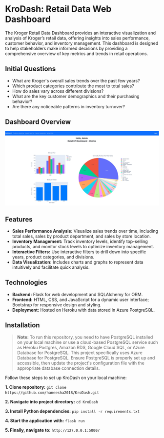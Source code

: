 # KroDash: Retail Data Web Dashboard

The Kroger Retail Data Dashboard provides an interactive visualization and analysis of Kroger’s retail data, offering insights into sales performance, customer behavior, and inventory management. This dashboard is designed to help stakeholders make informed decisions by providing a comprehensive overview of key metrics and trends in retail operations.

## Initial Questions

- What are Kroger's overall sales trends over the past few years?  
- Which product categories contribute the most to total sales?  
- How do sales vary across different divisions?  
- What are the key customer demographics and their purchasing behavior?  
- Are there any noticeable patterns in inventory turnover?  

## Dashboard Overview
![Dashboard Overview](images/dashboard-overview.jpg)

## Features

- **Sales Performance Analysis:** Visualize sales trends over time, including total sales, sales by product department, and sales by store location.
- **Inventory Management:** Track inventory levels, identify top-selling products, and monitor stock levels to optimize inventory management.
- **Interactive Filters:** Use interactive filters to drill down into specific years, product categories, and divisions.
- **Data Visualization:** Includes charts and graphs to represent data intuitively and facilitate quick analysis.

## Technologies

- **Backend:** Flask for web development and SQLAlchemy for ORM.
- **Frontend:** HTML, CSS, and JavaScript for a dynamic user interface; Bootstrap for responsive design and styling.
- **Deployment:** Hosted on Heroku with data stored in Azure PostgreSQL.

## Installation
>**Note:** To run this repository, you need to have PostgreSQL installed on your local machine or use a cloud-based PostgreSQL service such as Heroku Postgres, Amazon RDS, Google Cloud SQL, or Azure Database for PostgreSQL. This project specifically uses Azure Database for PostgreSQL. Ensure PostgreSQL is properly set up and accessible, then update the project's configuration file with the appropriate database connection details.

Follow these steps to set up KroDash on your local machine:

**1. Clone repository:** `git clone https://github.com/haneesha2018/KroDash.git`

**2. Navigate into project directory:** `cd KroDash`

**3. Install Python dependencies:** `pip install -r requirements.txt`

**4. Start the application with:** `flask run`

**5. Finally, navigate to:**  `http://127.0.0.1:5000/`
